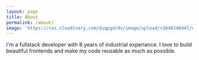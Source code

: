 ```yaml
---
layout: page
title: About
permalink: /about/
image: 'https://res.cloudinary.com/duqpgdc9v/image/upload/v1648146947/deegha/deeghagalkissa.png'
---
```


I'm a fullstack developer with 8 years of industrial experiance. I love to build beautiful frontends and make my code reusable as much as possible. 